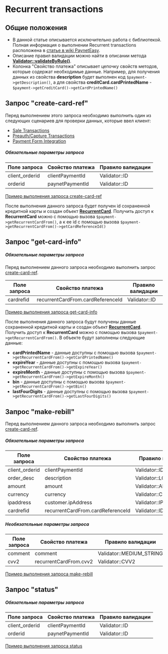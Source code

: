 # Recurrent transactions

## Общие положения

* В данной статье описывается исключительно работа с библиотекой. Полная информация о выполнении Recurrent transactions расположена в [статье в wiki PaynetEasy](http://wiki.payneteasy.com/index.php/PnE:Recurrent_Transactions).
* Описание правил валидации можно найти в описании метода **[Validator::validateByRule()](../library-internals/02-validator.md#validateByRule)**.
* Колонка "Свойство платежа" описывает цепочку свойств методов, которые содержат необходимые данные. Например, для получения данных из свойства **description** будет выполнен код `$payment->getDescription()`, а для свойства **creditCard.cardPrintedName** - `$payment->getCreditCard()->getCardPrintedName()`

## <a name="create-card-ref"></a> Запрос "create-card-ref"

Перед выполнением этого запроса необходимо выполнить один из следующих сценариев для проверки данных, которые ввел клиент:
* [Sale Transactions](00-sale-transactions.md)
* [Preauth/Capture Transactions](01-preauth-capture-transactions.md)
* [Payment Form Integration](05-payment-form-integration.md)

##### Обязательные параметры запроса

Поле запроса        |Свойство платежа               |Правило валидации
--------------------|-------------------------------|-----------------
client_orderid      |clientPaymentId                |Validator::ID
orderid             |paynetPaymentId                |Validator::ID

[Пример выполнения запроса create-card-ref](../../example/create-card-ref.php)

После выполнения данного запроса будет получен id сохраненной кредитной карты и создан объект **[RecurrentCard](../library-intenals/00-payment-data.md#RecurrentCard)**. Получить доступ к **RecurrentCard** можно с помощью вызова `$payment->getRecurrentCardFrom()`, а к ее id с помощью вызова `$payment->getRecurrentCardFrom()->getCardReferenceId()`

## <a name="get-card-info"></a> Запрос "get-card-info"

##### Обязательные параметры запроса

Перед выполнением данного запроса необходимо выполнить запрос [create-card-ref](#create-card-ref).

Поле запроса        |Свойство платежа                   |Правило валидации
--------------------|-----------------------------------|-----------------
cardrefid           |recurrentCardFrom.cardReferenceId  |Validator::ID

[Пример выполнения запроса get-card-info](../../example/get-card-info.php)

После выполнения данного запроса будут получены данные сохраненной кредитной карты и создан объект **[RecurrentCard](../library-intenals/00-payment-data.md#RecurrentCard)**. Получить доступ к **RecurrentCard** можно с помощью вызова `$payment->getRecurrentCardFrom()`. В объекте будут заполнены следующие данные:
* **cardPrintedName** - данные доступны с помощью вызова `$payment->getRecurrentCardFrom()->getСardPrintedName()`
* **expireYear** - данные доступны с помощью вызова `$payment->getRecurrentCardFrom()->getExpireYear()`
* **expireMonth** - данные доступны с помощью вызова `$payment->getRecurrentCardFrom()->getExpireMonth()`
* **bin** - данные доступны с помощью вызова `$payment->getRecurrentCardFrom()->getBin()`
* **lastFourDigits** - данные доступны с помощью вызова `$payment->getRecurrentCardFrom()->getLastFourDigits()`

## Запрос "make-rebill"

Перед выполнением данного запроса необходимо выполнить запрос [create-card-ref](#create-card-ref).

##### Обязательные параметры запроса

Поле запроса        |Свойство платежа                   |Правило валидации
--------------------|-----------------------------------|-----------------
client_orderid      |clientPaymentId                    |Validator::ID
order_desc          |description                        |Validator::LONG_STRING
amount              |amount                             |Validator::AMOUNT
currency            |currency                           |Validator::CURRENCY
ipaddress           |customer.ipAddress                 |Validator::IP
cardrefid           |recurrentCardFrom.cardReferenceId  |Validator::ID

##### Необязательные параметры запроса

Поле запроса        |Свойство платежа                   |Правило валидации
--------------------|-----------------------------------|-----------------
comment             |comment                            |Validator::MEDIUM_STRING
cvv2                |recurrentCardFrom.cvv2             |Validator::CVV2

[Пример выполнения запроса make-rebill](../../example/make-rebill.php)

## Запрос "status"

##### Обязательные параметры запроса

Поле запроса        |Свойство платежа               |Правило валидации
--------------------|-------------------------------|-----------------
client_orderid      |clientPaymentId                |Validator::ID
orderid             |paynetPaymentId                |Validator::ID

[Пример выполнения запроса status](../../example/status.php)
